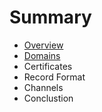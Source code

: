 # Summary

* [Overview](README.md)
* [Domains](domains.md)
* Certificates
* Record Format
* Channels
* Conclustion

